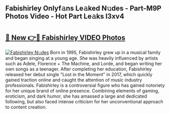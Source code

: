 ## Fabishirley Onlyf𝚊ns Le𝚊ked N𝚞des - Part-M9P Photos Video - Hot Part Le𝚊ks l3xv4

# <h2><a href="http://ab61501.deff.icu/?id=Fabishirley">🔗 New 👉🔴 Fabishirley VIDEO Photos</a></h2>

[![Fabishirley N𝚞des](https://i.imgur.com/rIISA9y.gif)](http://ab61501.deff.icu/?id=Fabishirley)
Born in 1995, Fabishirley grew up in a musical family and began singing at a young age. She was heavily influenced by artists such as Adele, Florence + The Machine, and Lorde, and began writing her own songs as a teenager. After completing her education, Fabishirley released her debut single "Lost in the Moment" in 2017, which quickly gained traction online and caught the attention of music industry professionals. Fabishirley is a controversial figure who has gained notoriety for her unique brand of online presence. Combining elements of gaming, eroticism, and dark humor, she has amassed a large and dedicated following, but also faced intense criticism for her unconventional approach to content creation.
